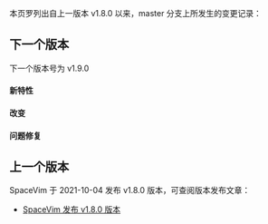 本页罗列出自上一版本 v1.8.0 以来，master 分支上所发生的变更记录：

## 下一个版本

下一个版本号为 v1.9.0

<!-- call SpaceVim#dev#followHEAD#update('cn') -->
<!-- SpaceVim follow HEAD en start -->

#### 新特性


#### 改变


#### 问题修复


<!-- SpaceVim follow HEAD en end -->

## 上一个版本

SpaceVim 于 2021-10-04 发布 v1.8.0 版本，可查阅版本发布文章：

- [SpaceVim 发布 v1.8.0 版本](https://spacevim.org/SpaceVim-release-v1.8.0/)

